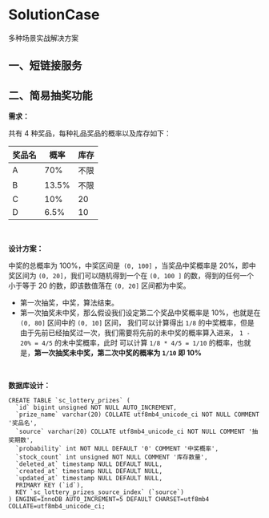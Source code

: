 
# SolutionCase
多种场景实战解决方案
## 一、短链接服务



## 二、简易抽奖功能

**需求：** 

共有 4 种奖品，每种礼品奖品的概率以及库存如下：

| 奖品名 | 概率  | 库存 |
| ------ | ----- | ---- |
| A      | 70%   | 不限 |
| B      | 13.5% | 不限 |
| C      | 10%   | 20   |
| D      | 6.5%  | 10   |

<br>

**设计方案：**

中奖的总概率为 100%，中奖区间是` (0, 100]` ，当奖品中奖概率是 20%，即中奖区间为 `(0, 20]`，我们可以随机得到一个在 `(0, 100 ]` 的数，得到的任何一个小于等于 20 的数，即该数值落在 `(0, 20]` 区间都为中奖。

- 第一次抽奖，中奖，算法结束。
- 第一次抽奖未中奖，那么假设我们设定第二个奖品中奖概率是 10%，也就是在 `(0, 80]` 区间中的 `(0, 10]` 区间， 我们可以计算得出 `1/8` 的中奖概率，但是由于先前已经抽奖过一次，我们需要将先前的未中奖的概率算入进来， `1 -  20% = 4/5` 的未中奖概率，此时 可以计算 `1/8 * 4/5 = 1/10` 的概率，也就是，**第一次抽奖未中奖，第二次中奖的概率为 `1/10` 即 10%**

<br>

**数据库设计：**

```shell
CREATE TABLE `sc_lottery_prizes` (
  `id` bigint unsigned NOT NULL AUTO_INCREMENT,
  `prize_name` varchar(20) COLLATE utf8mb4_unicode_ci NOT NULL COMMENT '奖品名',
  `source` varchar(20) COLLATE utf8mb4_unicode_ci NOT NULL COMMENT '抽奖期数',
  `probability` int NOT NULL DEFAULT '0' COMMENT '中奖概率',
  `stock_count` int unsigned NOT NULL COMMENT '库存数量',
  `deleted_at` timestamp NULL DEFAULT NULL,
  `created_at` timestamp NULL DEFAULT NULL,
  `updated_at` timestamp NULL DEFAULT NULL,
  PRIMARY KEY (`id`),
  KEY `sc_lottery_prizes_source_index` (`source`)
) ENGINE=InnoDB AUTO_INCREMENT=5 DEFAULT CHARSET=utf8mb4 COLLATE=utf8mb4_unicode_ci;
```







